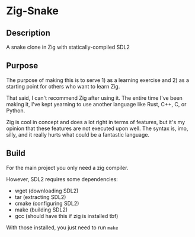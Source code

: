 # Zig-Snake

## Description

A snake clone in Zig with statically-compiled SDL2

## Purpose

The purpose of making this is to serve 1) as a learning exercise and 2) as a starting point for others who want to learn Zig.

That said, I can't recommend Zig after using it. The entire time I've been making it, I've kept yearning to use another language like Rust, C++, C, or Python.

Zig is cool in concept and does a lot right in terms of features, but it's my opinion that these features are not executed upon well. The syntax is, imo, silly, and it really hurts what could be a fantastic language.

## Build

For the main project you only need a zig compiler.

However, SDL2 requires some dependencies:
- wget (downloading SDL2)
- tar (extracting SDL2)
- cmake (configuring SDL2)
- make (building SDL2)
- gcc (should have this if zig is installed tbf)

With those installed, you just need to run `make`

